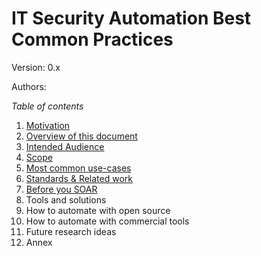 # IT Security Automation Best Common Practices

Version: 0.x

Authors: <insert authors list>



*Table of contents*
1. [Motivation](bcp-guide/motivation.md)
2. [Overview of this document](bcp-guide/overview.md)
3. [Intended Audience](bcp-guide/intended_audience.md)
4. [Scope](bcp-guide/scope.md)
5. [Most common use-cases](bcp-guide/use-cases/)
6. [Standards & Related work](bcp-guide/standards_and_related_work.md)
7. [Before you SOAR](bcp-guide/before_you_soar.md)
8. Tools and solutions
9. How to automate with open source
10. How to automate with commercial tools
11. Future research ideas
12. Annex
 
